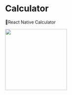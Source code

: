 # Calculator
🔢React Native Calculator

<img src="https://user-images.githubusercontent.com/101608447/229770182-c5e39744-f612-49e3-b466-a58ea3ed3485.png" width="200" />
